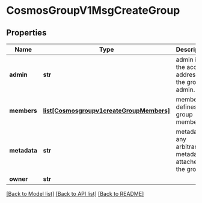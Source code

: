 # CosmosGroupV1MsgCreateGroup

## Properties
Name | Type | Description | Notes
------------ | ------------- | ------------- | -------------
**admin** | **str** | admin is the account address of the group admin. | [optional] 
**members** | [**list[Cosmosgroupv1createGroupMembers]**](Cosmosgroupv1createGroupMembers.md) | members defines the group members. | [optional] 
**metadata** | **str** | metadata is any arbitrary metadata to attached to the group. | [optional] 
**owner** | **str** |  | [optional] 

[[Back to Model list]](../README.md#documentation-for-models) [[Back to API list]](../README.md#documentation-for-api-endpoints) [[Back to README]](../README.md)

